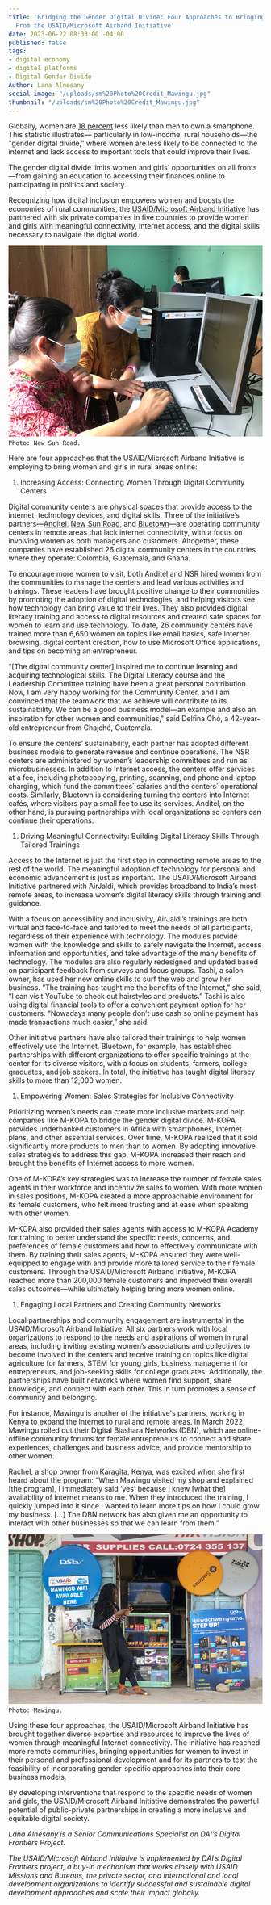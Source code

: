 ```yaml
---
title: 'Bridging the Gender Digital Divide: Four Approaches to Bringing Women Online
  From the USAID/Microsoft Airband Initiative'
date: 2023-06-22 08:33:00 -04:00
published: false
tags:
- digital economy
- digital platforms
- Digital Gender Divide
Author: Lana Alnesany
social-image: "/uploads/sm%20Photo%20Credit_Mawingu.jpg"
thumbnail: "/uploads/sm%20Photo%20Credit_Mawingu.jpg"
---
```


Globally, women are [18 percent](https://www.gsma.com/r/wp-content/uploads/2022/06/The-Mobile-Gender-Gap-Report-2022.pdf) less likely than men to own a smartphone. This statistic illustrates— particularly in low-income, rural households—the "gender digital divide," where women are less likely to be connected to the internet and lack access to important tools that could improve their lives.  

The gender digital divide limits women and girls' opportunities on all fronts—from gaining an education to accessing their finances online to participating in politics and society.

Recognizing how digital inclusion empowers women and boosts the economies of rural communities, the [USAID/Microsoft Airband Initiative](https://www.usaid.gov/digital-development/usaid-microsoft-airband-initiative) has partnered with six private companies in five countries to provide women and girls with meaningful connectivity, internet access, and the digital skills necessary to navigate the digital world.

![Photo Credit_ New Sun Road.jpg](/uploads/Photo%20Credit_%20New%20Sun%20Road.jpg)`Photo: New Sun Road.`

Here are four approaches that the USAID/Microsoft Airband Initiative is employing to bring women and girls in rural areas online:

1. Increasing Access: Connecting Women Through Digital Community Centers

Digital community centers are physical spaces that provide access to the internet, technology devices, and digital skills. Three of the initiative’s partners—[Anditel](https://www.usaid.gov/digital-development/anditel-factsheet), [New Sun Road](https://www.usaid.gov/digital-development/new-sun-road-factsheet), and [Bluetown](https://www.usaid.gov/digital-development/bluetown-factsheet)—are operating community centers in remote areas that lack internet connectivity, with a focus on involving women as both managers and customers. Altogether, these companies have established 26 digital community centers in the countries where they operate: Colombia, Guatemala, and Ghana.  

To encourage more women to visit, both Anditel and NSR hired women from the communities to manage the centers and lead various activities and trainings. These leaders have brought positive change to their communities by promoting the adoption of digital technologies, and helping visitors see how technology can bring value to their lives. They also provided digital literacy training and access to digital resources and created safe spaces for women to learn and use technology. To date, 26 community centers have trained more than 6,650 women on topics like email basics, safe Internet browsing, digital content creation, how to use Microsoft Office applications, and tips on becoming an entrepreneur.  

“[The digital community center] inspired me to continue learning and acquiring technological skills. The Digital Literacy course and the Leadership Committee training have been a great personal contribution. Now, I am very happy working for the Community Center, and I am convinced that the teamwork that we achieve will contribute to its sustainability. We can be a good business model—an example and also an inspiration for other women and communities," said Delﬁna Chó, a 42-year-old entrepreneur from Chajché, Guatemala.

To ensure the centers’ sustainability, each partner has adopted different business models to generate revenue and continue operations. The NSR centers are administered by women’s leadership committees and run as microbusinesses. In addition to Internet access, the centers offer services at a fee, including photocopying, printing, scanning, and phone and laptop charging, which fund the committees´ salaries and the centers´ operational costs. Similarly, Bluetown is considering turning the centers into Internet cafés, where visitors pay a small fee to use its services. Anditel, on the other hand, is pursuing partnerships with local organizations so centers can continue their operations.  

1. Driving Meaningful Connectivity: Building Digital Literacy Skills Through Tailored Trainings

Access to the Internet is just the first step in connecting remote areas to the rest of the world. The meaningful adoption of technology for personal and economic advancement is just as important. The USAID/Microsoft Airband Initiative partnered with AirJaldi, which provides broadband to India’s most remote areas, to increase women’s digital literacy skills through training and guidance.

With a focus on accessibility and inclusivity, AirJaldi’s trainings are both virtual and face-to-face and tailored to meet the needs of all participants, regardless of their experience with technology. The modules provide women with the knowledge and skills to safely navigate the Internet, access information and opportunities, and take advantage of the many benefits of technology. The modules are also regularly redesigned and updated based on participant feedback from surveys and focus groups.
Tashi, a salon owner, has used her new online skills to surf the web and grow her business. “The training has taught me the benefits of the Internet,” she said, “I can visit YouTube to check out hairstyles and products.” Tashi is also using digital financial tools to offer a convenient payment option for her customers. “Nowadays many people don’t use cash so online payment has made transactions much easier,” she said. 

Other initiative partners have also tailored their trainings to help women effectively use the Internet. Bluetown, for example, has established partnerships with different organizations to offer specific trainings at the center for its diverse visitors, with a focus on students, farmers, college graduates, and job seekers. In total, the initiative has taught digital literacy skills to more than 12,000 women.

1. Empowering Women: Sales Strategies for Inclusive Connectivity

Prioritizing women’s needs can create more inclusive markets and help companies like M-KOPA to bridge the gender digital divide. M-KOPA provides underbanked customers in Africa with smartphones, Internet plans, and other essential services. Over time, M-KOPA realized that it sold significantly more products to men than to women. By adopting innovative sales strategies to address this gap, M-KOPA increased their reach and brought the benefits of Internet access to more women. 

One of M-KOPA’s key strategies was to increase the number of female sales agents in their workforce and incentivize sales to women. With more women in sales positions, M-KOPA created a more approachable environment for its female customers, who felt more trusting and at ease when speaking with other women. 

M-KOPA also provided their sales agents with access to M-KOPA Academy for training to better understand the specific needs, concerns, and preferences of female customers and how to effectively communicate with them. By training their sales agents, M-KOPA ensured they were well-equipped to engage with and provide more tailored service to their female customers. Through the USAID/Microsoft Airband Initiative, M-KOPA reached more than 200,000 female customers and improved their overall sales outcomes—while ultimately helping bring more women online.

1. Engaging Local Partners and Creating Community Networks

Local partnerships and community engagement are instrumental in the USAID/Microsoft Airband Initiative. All six partners work with local organizations to respond to the needs and aspirations of women in rural areas, including inviting existing women’s associations and collectives to become involved in the centers and receive training on topics like digital agriculture for farmers, STEM for young girls, business management for entrepreneurs, and job-seeking skills for college graduates. Additionally, the partnerships have built networks where women find support, share knowledge, and connect with each other. This in turn promotes a sense of community and belonging. 

For instance, Mawingu is another of the initiative's partners, working in Kenya to expand the Internet to rural and remote areas. In March 2022, Mawingu rolled out their Digital Biashara Networks (DBN), which are online-offline community forums for female entrepreneurs to connect and share experiences, challenges and business advice, and provide mentorship to other women. 

Rachel, a shop owner from Karagita, Kenya, was excited when she first heard about the program: “When Mawingu visited my shop and explained [the program], I immediately said ‘yes’ because I knew [what the] availability of Internet means to me. When they introduced the training, I quickly jumped into it since I wanted to learn more tips on how I could grow my business. [...] The DBN network has also given me an opportunity to interact with other businesses so that we can learn from them.”

![Photo Credit_Mawingu.jpg](/uploads/Photo%20Credit_Mawingu.jpg)`Photo: Mawingu.`

Using these four approaches, the USAID/Microsoft Airband Initiative has brought together diverse expertise and resources to improve the lives of women through meaningful Internet connectivity. The initiative has reached more remote communities, bringing opportunities for women to invest in their personal and professional development and for its partners to test the feasibility of incorporating gender-specific approaches into their core business models. 

By developing interventions that respond to the specific needs of women and girls, the USAID/Microsoft Airband Initiative demonstrates the powerful potential of public-private partnerships in creating a more inclusive and equitable digital society.

*Lana Alnesany is a Senior Communications Specialist on DAI’s Digital Frontiers Project.*

*The USAID/Microsoft Airband Initiative is implemented by DAI’s Digital Frontiers project, a buy-in mechanism that works closely with USAID Missions and Bureaus, the private sector, and international and local development organizations to identify successful and sustainable digital development approaches and scale their impact globally.*
